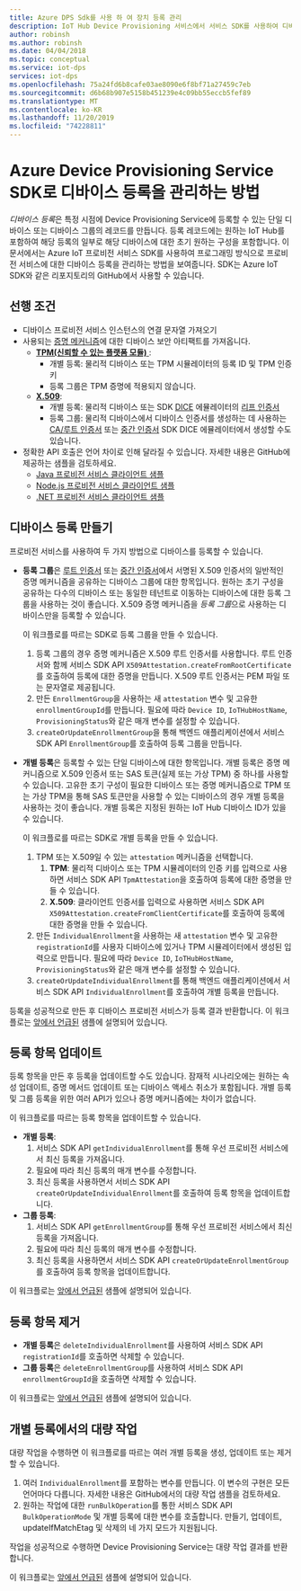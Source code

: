 ```yaml
---
title: Azure DPS Sdk를 사용 하 여 장치 등록 관리
description: IoT Hub Device Provisioning 서비스에서 서비스 SDK를 사용하여 디바이스 등록을 관리하는 방법
author: robinsh
ms.author: robinsh
ms.date: 04/04/2018
ms.topic: conceptual
ms.service: iot-dps
services: iot-dps
ms.openlocfilehash: 75a24fd6b8cafe03ae8090e6f8bf71a27459c7eb
ms.sourcegitcommit: d6b68b907e5158b451239e4c09bb55eccb5fef89
ms.translationtype: MT
ms.contentlocale: ko-KR
ms.lasthandoff: 11/20/2019
ms.locfileid: "74228811"
---
```

# <a name="how-to-manage-device-enrollments-with-azure-device-provisioning-service-sdks"></a>Azure Device Provisioning Service SDK로 디바이스 등록을 관리하는 방법
*디바이스 등록*은 특정 시점에 Device Provisioning Service에 등록할 수 있는 단일 디바이스 또는 디바이스 그룹의 레코드를 만듭니다. 등록 레코드에는 원하는 IoT Hub를 포함하여 해당 등록의 일부로 해당 디바이스에 대한 초기 원하는 구성을 포함합니다. 이 문서에서는 Azure IoT 프로비전 서비스 SDK를 사용하여 프로그래밍 방식으로 프로비전 서비스에 대한 디바이스 등록을 관리하는 방법을 보여줍니다.  SDK는 Azure IoT SDK와 같은 리포지토리의 GitHub에서 사용할 수 있습니다.

## <a name="prerequisites"></a>선행 조건
* 디바이스 프로비전 서비스 인스턴스의 연결 문자열 가져오기
* 사용되는 [증명 메커니즘](concepts-security.md#attestation-mechanism)에 대한 디바이스 보안 아티팩트를 가져옵니다.
    * [**TPM(신뢰할 수 있는 플랫폼 모듈)** ](/azure/iot-dps/concepts-security#trusted-platform-module):
        * 개별 등록: 물리적 디바이스 또는 TPM 시뮬레이터의 등록 ID 및 TPM 인증 키
        * 등록 그룹은 TPM 증명에 적용되지 않습니다.
    * [**X.509**](/azure/iot-dps/concepts-security):
        * 개별 등록: 물리적 디바이스 또는 SDK [DICE](/azure/iot-dps/concepts-security) 에뮬레이터의 [리프 인증서](https://azure.microsoft.com/blog/azure-iot-supports-new-security-hardware-to-strengthen-iot-security/)
        * 등록 그룹: 물리적 디바이스에서 디바이스 인증서를 생성하는 데 사용하는 [CA/루트 인증서](/azure/iot-dps/concepts-security#root-certificate) 또는 [중간 인증서](/azure/iot-dps/concepts-security#intermediate-certificate)  SDK DICE 에뮬레이터에서 생성할 수도 있습니다.
* 정확한 API 호출은 언어 차이로 인해 달라질 수 있습니다. 자세한 내용은 GitHub에 제공하는 샘플을 검토하세요.
   * [Java 프로비전 서비스 클라이언트 샘플](https://github.com/Azure/azure-iot-sdk-java/tree/master/provisioning/provisioning-samples)
   * [Node.js 프로비전 서비스 클라이언트 샘플](https://github.com/Azure/azure-iot-sdk-node/tree/master/provisioning/service/samples)
   * [.NET 프로비전 서비스 클라이언트 샘플](https://github.com/Azure/azure-iot-sdk-csharp/tree/master/provisioning/service/samples)

## <a name="create-a-device-enrollment"></a>디바이스 등록 만들기
프로비전 서비스를 사용하여 두 가지 방법으로 디바이스를 등록할 수 있습니다.

* **등록 그룹**은 [루트 인증서](https://docs.microsoft.com/azure/iot-dps/concepts-security#root-certificate) 또는 [중간 인증서](https://docs.microsoft.com/azure/iot-dps/concepts-security#intermediate-certificate)에서 서명된 X.509 인증서의 일반적인 증명 메커니즘을 공유하는 디바이스 그룹에 대한 항목입니다. 원하는 초기 구성을 공유하는 다수의 디바이스 또는 동일한 테넌트로 이동하는 디바이스에 대한 등록 그룹을 사용하는 것이 좋습니다. X.509 증명 메커니즘을 *등록 그룹*으로 사용하는 디바이스만을 등록할 수 있습니다. 

    이 워크플로를 따르는 SDK로 등록 그룹을 만들 수 있습니다.

    1. 등록 그룹의 경우 증명 메커니즘은 X.509 루트 인증서를 사용합니다.  루트 인증서와 함께 서비스 SDK API ```X509Attestation.createFromRootCertificate```를 호출하여 등록에 대한 증명을 만듭니다.  X.509 루트 인증서는 PEM 파일 또는 문자열로 제공됩니다.
    1. 만든 ```EnrollmentGroup```을 사용하는 새 ```attestation``` 변수 및 고유한 ```enrollmentGroupId```를 만듭니다.  필요에 따라 ```Device ID```, ```IoTHubHostName```, ```ProvisioningStatus```와 같은 매개 변수를 설정할 수 있습니다.
    2. ```createOrUpdateEnrollmentGroup```을 통해 백엔드 애플리케이션에서 서비스 SDK API ```EnrollmentGroup```를 호출하여 등록 그룹을 만듭니다.

* **개별 등록**은 등록할 수 있는 단일 디바이스에 대한 항목입니다. 개별 등록은 증명 메커니즘으로 X.509 인증서 또는 SAS 토큰(실제 또는 가상 TPM) 중 하나를 사용할 수 있습니다. 고유한 초기 구성이 필요한 디바이스 또는 증명 메커니즘으로 TPM 또는 가상 TPM을 통해 SAS 토큰만을 사용할 수 있는 디바이스의 경우 개별 등록을 사용하는 것이 좋습니다. 개별 등록은 지정된 원하는 IoT Hub 디바이스 ID가 있을 수 있습니다.

    이 워크플로를 따르는 SDK로 개별 등록을 만들 수 있습니다.
    
    1. TPM 또는 X.509일 수 있는 ```attestation``` 메커니즘을 선택합니다.
        1. **TPM**: 물리적 디바이스 또는 TPM 시뮬레이터의 인증 키를 입력으로 사용하면 서비스 SDK API ```TpmAttestation```을 호출하여 등록에 대한 증명을 만들 수 있습니다. 
        2. **X.509**: 클라이언트 인증서를 입력으로 사용하면 서비스 SDK API ```X509Attestation.createFromClientCertificate```를 호출하여 등록에 대한 증명을 만들 수 있습니다.
    2. 만든 ```IndividualEnrollment```을 사용하는 새 ```attestation``` 변수 및 고유한 ```registrationId```를 사용자 디바이스에 있거나 TPM 시뮬레이터에서 생성된 입력으로 만듭니다.  필요에 따라 ```Device ID```, ```IoTHubHostName```, ```ProvisioningStatus```와 같은 매개 변수를 설정할 수 있습니다.
    3. ```createOrUpdateIndividualEnrollment```를 통해 백엔드 애플리케이션에서 서비스 SDK API ```IndividualEnrollment```를 호출하여 개별 등록을 만듭니다.

등록을 성공적으로 만든 후 디바이스 프로비전 서비스가 등록 결과 반환합니다. 이 워크플로는 [앞에서 언급된](#prerequisites) 샘플에 설명되어 있습니다.

## <a name="update-an-enrollment-entry"></a>등록 항목 업데이트

등록 항목을 만든 후 등록을 업데이트할 수도 있습니다.  잠재적 시나리오에는 원하는 속성 업데이트, 증명 메서드 업데이트 또는 디바이스 액세스 취소가 포함됩니다.  개별 등록 및 그룹 등록을 위한 여러 API가 있으나 증명 메커니즘에는 차이가 없습니다.

이 워크플로를 따르는 등록 항목을 업데이트할 수 있습니다.
* **개별 등록**:
    1. 서비스 SDK API ```getIndividualEnrollment```를 통해 우선 프로비전 서비스에서 최신 등록을 가져옵니다.
    2. 필요에 따라 최신 등록의 매개 변수를 수정합니다. 
    3. 최신 등록을 사용하면서 서비스 SDK API ```createOrUpdateIndividualEnrollment```를 호출하여 등록 항목을 업데이트합니다.
* **그룹 등록**:
    1. 서비스 SDK API ```getEnrollmentGroup```를 통해 우선 프로비전 서비스에서 최신 등록을 가져옵니다.
    2. 필요에 따라 최신 등록의 매개 변수를 수정합니다.
    3. 최신 등록을 사용하면서 서비스 SDK API ```createOrUpdateEnrollmentGroup```를 호출하여 등록 항목을 업데이트합니다.

이 워크플로는 [앞에서 언급된](#prerequisites) 샘플에 설명되어 있습니다.

## <a name="remove-an-enrollment-entry"></a>등록 항목 제거

* **개별 등록**은 ```deleteIndividualEnrollment```를 사용하여 서비스 SDK API ```registrationId```를 호출하면 삭제할 수 있습니다.
* **그룹 등록**은 ```deleteEnrollmentGroup```를 사용하여 서비스 SDK API ```enrollmentGroupId```을 호출하면 삭제할 수 있습니다.

이 워크플로는 [앞에서 언급된](#prerequisites) 샘플에 설명되어 있습니다.

## <a name="bulk-operation-on-individual-enrollments"></a>개별 등록에서의 대량 작업

대량 작업을 수행하면 이 워크플로를 따르는 여러 개별 등록을 생성, 업데이트 또는 제거할 수 있습니다.

1. 여러 ```IndividualEnrollment```를 포함하는 변수를 만듭니다.  이 변수의 구현은 모든 언어마다 다릅니다.  자세한 내용은 GitHub에서의 대량 작업 샘플을 검토하세요.
2. 원하는 작업에 대한 ```runBulkOperation```를 통한 서비스 SDK API ```BulkOperationMode``` 및 개별 등록에 대한 변수를 호출합니다. 만들기, 업데이트, updateIfMatchEtag 및 삭제의 네 가지 모드가 지원됩니다.

작업을 성공적으로 수행하면 Device Provisioning Service는 대량 작업 결과를 반환합니다.

이 워크플로는 [앞에서 언급된](#prerequisites) 샘플에 설명되어 있습니다.
